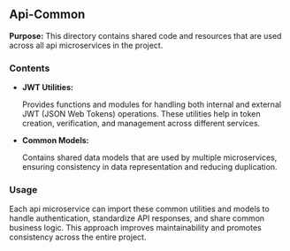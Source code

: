 ## Api-Common

**Purpose:**
This directory contains shared code and resources that are used across all api microservices in the project.

### Contents

- **JWT Utilities:**
    
    Provides functions and modules for handling both internal and external JWT (JSON Web Tokens) operations. These utilities help in token creation, verification, and management across different services.
    
- **Common Models:**
    
    Contains shared data models that are used by multiple microservices, ensuring consistency in data representation and reducing duplication.
    

### Usage

Each api microservice can import these common utilities and models to handle authentication, standardize API responses, and share common business logic. This approach improves maintainability and promotes consistency across the entire project.